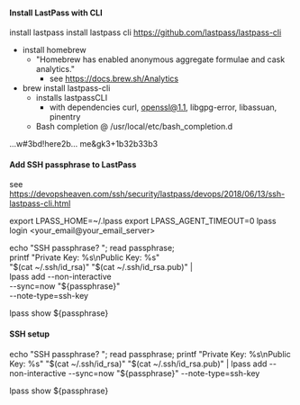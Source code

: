 #### Install LastPass with CLI
install lastpass
install lastpass cli <https://github.com/lastpass/lastpass-cli>
  - install homebrew
    - "Homebrew has enabled anonymous aggregate formulae and cask analytics."
      -  see <https://docs.brew.sh/Analytics>
  - brew install lastpass-cli
    - installs lastpassCLI
      - with dependencies curl, openssl@1.1, libgpg-error, libassuan, pinentry
    - Bash completion @ /usr/local/etc/bash_completion.d

...w#3bd!here2b... 
me&gk3+1b32b33b3

#### Add SSH passphrase to LastPass
see <https://devopsheaven.com/ssh/security/lastpass/devops/2018/06/13/ssh-lastpass-cli.html>

export LPASS_HOME=~/.lpass
export LPASS_AGENT_TIMEOUT=0
lpass login <your_email@your_email_server>

echo "SSH passphrase? "; read passphrase; \
printf "Private Key: %s\nPublic Key: %s"\
"$(cat ~/.ssh/id_rsa)" "$(cat ~/.ssh/id_rsa.pub)" | \
lpass add --non-interactive \
--sync=now "${passphrase}" \
--note-type=ssh-key

lpass show ${passphrase}

#### SSH setup
echo "SSH passphrase? "; read passphrase; printf "Private Key: %s\nPublic Key: %s" "$(cat ~/.ssh/id_rsa)" "$(cat ~/.ssh/id_rsa.pub)" | lpass add --non-interactive --sync=now "${passphrase}" --note-type=ssh-key

lpass show ${passphrase}